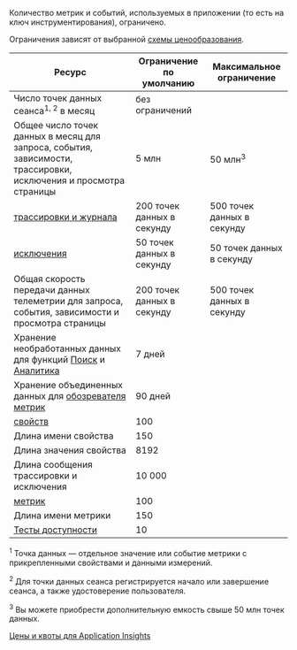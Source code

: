 Количество метрик и событий, используемых в приложении (то есть на ключ инструментирования), ограничено. 

Ограничения зависят от выбранной [схемы ценообразования](https://azure.microsoft.com/pricing/details/application-insights/).

| **Ресурс** | **Ограничение по умолчанию** | **Максимальное ограничение** |
| --- | --- | --- |
| Число точек данных сеанса<sup>1, 2</sup> в месяц |без ограничений | |
| Общее число точек данных в месяц для запроса, события, зависимости, трассировки, исключения и просмотра страницы |5 млн |50 млн<sup>3</sup> |
| [трассировки и журнала](../articles/application-insights/app-insights-search-diagnostic-logs.md)  |200 точек данных в секунду |500 точек данных в секунду |
| [исключения](../articles/application-insights/app-insights-asp-net-exceptions.md)  |50 точек данных в секунду |50 точек данных в секунду |
| Общая скорость передачи данных телеметрии для запроса, события, зависимости и просмотра страницы |200 точек данных в секунду |500 точек данных в секунду |
| Хранение необработанных данных для функций [Поиск](../articles/application-insights/app-insights-diagnostic-search.md) и [Аналитика](../articles/application-insights/app-insights-analytics.md) |7 дней | |
| Хранение объединенных данных для [обозревателя метрик](../articles/application-insights/app-insights-metrics-explorer.md) |90 дней | |
| [свойств](../articles/application-insights/app-insights-api-custom-events-metrics.md#properties)  |100 | |
| Длина имени свойства |150 | |
| Длина значения свойства |8192 | |
| Длина сообщения трассировки и исключения |10 000 | |
| [метрик](../articles/application-insights/app-insights-api-custom-events-metrics.md#properties)  |100 | |
| Длина имени метрики |150 | |
| [Тесты доступности](../articles/application-insights/app-insights-monitor-web-app-availability.md) |10 | |

<sup>1</sup> Точка данных — отдельное значение или событие метрики с прикрепленными свойствами и данными измерений.

<sup>2</sup> Для точки данных сеанса регистрируется начало или завершение сеанса, а также удостоверение пользователя.

<sup>3</sup> Вы можете приобрести дополнительную емкость свыше 50 млн точек данных.

[Цены и квоты для Application Insights](../articles/application-insights/app-insights-pricing.md)



<!--HONumber=Nov16_HO3-->


